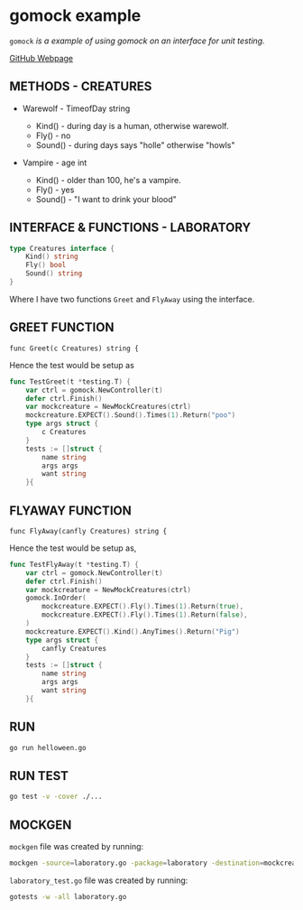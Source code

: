 # gomock example

`gomock` _is a example of using gomock on an interface
for unit testing._

[GitHub Webpage](https://jeffdecola.github.io/my-go-examples/)

## METHODS - CREATURES

* Warewolf - TimeofDay string
  * Kind() - during day is a human, otherwise warewolf.
  * Fly()  - no
  * Sound() - during days says "holle" otherwise "howls"

* Vampire - age int
  * Kind() - older than 100, he's a vampire.
  * Fly()  - yes
  * Sound() - "I want to drink your blood"

## INTERFACE & FUNCTIONS - LABORATORY

```go
type Creatures interface {
    Kind() string
    Fly() bool
    Sound() string
}
```

Where I have two functions `Greet` and `FlyAway` using the interface.

## GREET FUNCTION

`func Greet(c Creatures) string {`

Hence the test would be setup as

```go
func TestGreet(t *testing.T) {
    var ctrl = gomock.NewController(t)
    defer ctrl.Finish()
    var mockcreature = NewMockCreatures(ctrl)
    mockcreature.EXPECT().Sound().Times(1).Return("poo")
    type args struct {
        c Creatures
    }
    tests := []struct {
        name string
        args args
        want string
    }{
```

## FLYAWAY FUNCTION

`func FlyAway(canfly Creatures) string {`

Hence the test would be setup as,

```go
func TestFlyAway(t *testing.T) {
    var ctrl = gomock.NewController(t)
    defer ctrl.Finish()
    var mockcreature = NewMockCreatures(ctrl)
    gomock.InOrder(
        mockcreature.EXPECT().Fly().Times(1).Return(true),
        mockcreature.EXPECT().Fly().Times(1).Return(false),
    )
    mockcreature.EXPECT().Kind().AnyTimes().Return("Pig")
    type args struct {
        canfly Creatures
    }
    tests := []struct {
        name string
        args args
        want string
    }{
```

## RUN

```bash
go run helloween.go
```

## RUN TEST

```bash
go test -v -cover ./...
```

## MOCKGEN

`mockgen` file was created by running:

```bash
mockgen -source=laboratory.go -package=laboratory -destination=mockcreature.go
```

`laboratory_test.go` file was created by running:

```bash
gotests -w -all laboratory.go
```